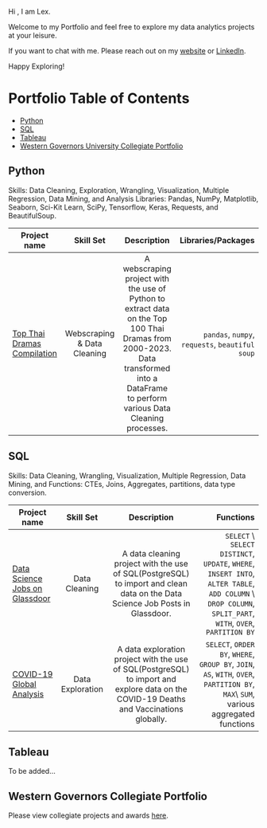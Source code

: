 Hi , I am Lex. 

Welcome to my Portfolio and feel free to explore my data analytics projects at your leisure.

If you want to chat with me. Please reach out on my [website](www.alexaryanfisher.com) or [LinkedIn](https://www.linkedin.com/in/alexaryanfisher/). 

Happy Exploring!

# Portfolio Table of Contents
* [Python](https://github.com/alexaryanfisher/Portfolio/blob/master/README.md#python)
* [SQL](https://github.com/alexaryanfisher/Portfolio/blob/master/README.md#sql)
* [Tableau](https://github.com/alexaryanfisher/Portfolio/blob/master/README.md#tableau)
* [Western Governors University Collegiate Portfolio](https://github.com/alexaryanfisher/Portfolio/blob/master/README.md#western-governors-collegiate-portfolio)


## Python
Skills: Data Cleaning, Exploration, Wrangling, Visualization, Multiple Regression, Data Mining, and Analysis
Libraries: Pandas, NumPy, Matplotlib, Seaborn, Sci-Kit Learn, SciPy, Tensorflow, Keras, Requests, and BeautifulSoup.

| Project name      | Skill Set    |  Description      |  Libraries/Packages   |
| ------------- |:----------------:|:--------------------:| ------------------:|
| [Top Thai Dramas Compilation](https://github.com/alexaryanfisher/Portfolio/blob/master/WebscrapingDataCleaning-Python/README.md) | Webscraping & Data Cleaning | A webscraping project with the use of Python to extract data on the Top 100 Thai Dramas from 2000-2023. Data transformed into a DataFrame to perform various Data Cleaning processes.| `pandas`, `numpy`, `requests`, `beautiful soup` |

## SQL
Skills: Data Cleaning, Wrangling, Visualization, Multiple Regression, Data Mining, and Functions: CTEs, Joins, Aggregates, partitions, data type conversion.

| Project name      | Skill Set    |  Description      |  Functions  |
| ------------- |:----------------:|:--------------------:| ------------------:|
| [Data Science Jobs on Glassdoor]( https://github.com/alexaryanfisher/Portfolio/blob/master/DataCleaning-SQL/README.md) | Data Cleaning |A data cleaning project with the use of SQL(PostgreSQL) to import and clean data on the Data Science Job Posts in Glassdoor.| `SELECT` \ `SELECT DISTINCT`, `UPDATE`, `WHERE`, `INSERT INTO`, `ALTER TABLE`, `ADD COLUMN` \ `DROP COLUMN`, `SPLIT_PART`, `WITH`, `OVER`, `PARTITION BY` |
| [COVID-19 Global Analysis](https://github.com/alexaryanfisher/Portfolio/blob/master/DataExploration-SQL/README.md) | Data Exploration |A data exploration project with the use of SQL(PostgreSQL) to import and explore data on the COVID-19 Deaths and Vaccinations globally.| `SELECT`, `ORDER BY`, `WHERE`, `GROUP BY`, `JOIN`, `AS`, `WITH`, `OVER`, `PARTITION BY`, `MAX`\ `SUM`, various aggregated functions |


## Tableau
To be added...

## Western Governors Collegiate Portfolio

Please view collegiate projects and awards [here](https://github.com/alexaryanfisher/Portfolio_WGU/blob/master/README.md).
